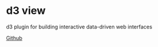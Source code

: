 <div class="jumbotron jumbotron-fluid">
  <div class="container text-center">
    <h1 class="display-4">d3 view</h1>
    <p class="lead">d3 plugin for building interactive data-driven web interfaces</p>
    <p><a class="btn btn-outline-info btn-lg" role="button" aria-pressed="true" href="https://github.com/{{ github }}">Github</a><p>
  </div>
</div>
<div class="container">
    <div class="row">
        <div class="col-md-4">
            <markdown data-source="/static/blocks/modern.html"></markdown>
        </div>
        <div class="col-md-4">
            <markdown data-source="/static/blocks/d3-build.html"></markdown>
        </div>
        <div class="col-md-4">
            <markdown data-source="/static/blocks/component.html"></markdown>
        </div>
    </div>
    <markdown data-source="/static/blocks/example1.html"></markdown>
</div>
